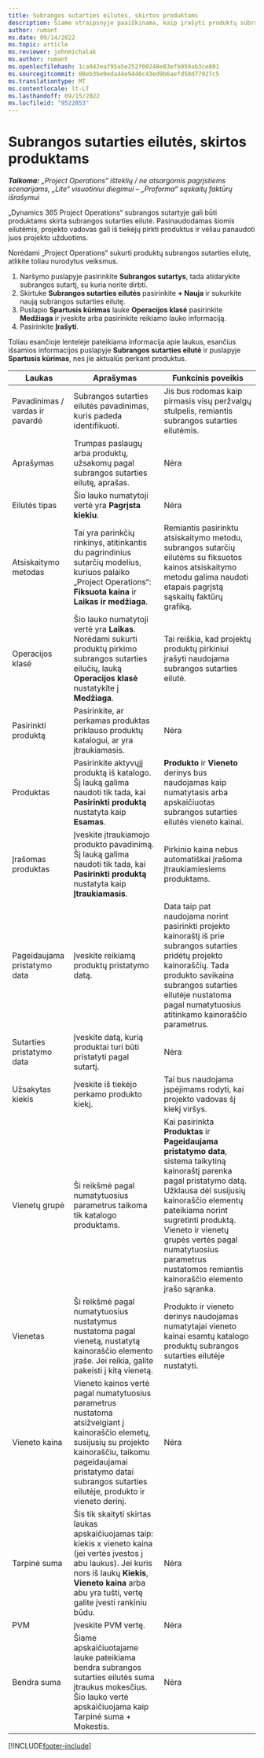 ```yaml
---
title: Subrangos sutarties eilutės, skirtos produktams
description: Šiame straipsnyje paaiškinama, kaip įrašyti produktų subrangos eilutes ir naudoti įvairius laukus produktų pirkimams iš tiekėjų įrašyti.
author: rumant
ms.date: 09/14/2022
ms.topic: article
ms.reviewer: johnmichalak
ms.author: rumant
ms.openlocfilehash: 1ca042eaf95a5e252f00248e83efb959ab3ce801
ms.sourcegitcommit: 08eb3be9eda44e9446c43ed9b6aefd58d77927c5
ms.translationtype: MT
ms.contentlocale: lt-LT
ms.lasthandoff: 09/15/2022
ms.locfileid: "9522853"
---
```

# <a name="subcontract-lines-for-products"></a>Subrangos sutarties eilutės, skirtos produktams

_**Taikoma:** „Project Operations“ išteklių / ne atsargomis pagrįstiems scenarijams, „Lite“ visuotiniui diegimui – „Proforma“ sąskaitų faktūrų išrašymui_

„Dynamics 365 Project Operations“ subrangos sutartyje gali būti produktams skirta subrangos sutarties eilutė. Pasinaudodamas šiomis eilutėmis, projekto vadovas gali iš tiekėjų pirkti produktus ir vėliau panaudoti juos projekto užduotims.

Norėdami „Project Operations“ sukurti produktų subrangos sutarties eilutę, atlikite toliau nurodytus veiksmus.

1. Naršymo puslapyje pasirinkite **Subrangos sutartys**, tada atidarykite subrangos sutartį, su kuria norite dirbti. 
2. Skirtuke **Subrangos sutarties eilutės** pasirinkite **+ Nauja** ir sukurkite naują subrangos sutarties eilutę.
3. Puslapio **Spartusis kūrimas** lauke **Operacijos klasė** pasirinkite **Medžiaga** ir įveskite arba pasirinkite reikiamo lauko informaciją. 
4. Pasirinkite **Įrašyti**.

Toliau esančioje lentelėje pateikiama informacija apie laukus, esančius išsamios informacijos puslapyje **Subrangos sutarties eilutė** ir puslapyje **Spartusis kūrimas**, nes jie aktualūs perkant produktus.

| Laukas | Aprašymas | Funkcinis poveikis|
| ----- | ----------- | ----------- |
| Pavadinimas / vardas ir pavardė | Subrangos sutarties eilutės pavadinimas, kuris padeda identifikuoti. |Jis bus rodomas kaip pirmasis visų peržvalgų stulpelis, remiantis subrangos sutarties eilutėmis.
| Aprašymas | Trumpas paslaugų arba produktų, užsakomų pagal subrangos sutarties eilutę, aprašas. | Nėra |
| Eilutės tipas | Šio lauko numatytoji vertė yra **Pagrįsta kiekiu**. |Nėra |
| Atsiskaitymo metodas | Tai yra parinkčių rinkinys, atitinkantis du pagrindinius sutarčių modelius, kuriuos palaiko „Project Operations“: **Fiksuota kaina** ir **Laikas ir medžiaga**. | Remiantis pasirinktu atsiskaitymo metodu, subrangos sutarčių eilutėms su fiksuotos kainos atsiskaitymo metodu galima naudoti etapais pagrįstą sąskaitų faktūrų grafiką. |
| Operacijos klasė |Šio lauko numatytoji vertė yra **Laikas**. Norėdami sukurti produktų pirkimo subrangos sutarties eilučių, lauką **Operacijos klasė** nustatykite į **Medžiaga**.  | Tai reiškia, kad projektų produktų pirkiniui įrašyti naudojama subrangos sutarties eilutė. |
| Pasirinkti produktą | Pasirinkite, ar perkamas produktas priklauso produktų katalogui, ar yra įtraukiamasis. |Nėra |
| Produktas | Pasirinkite aktyvųjį produktą iš katalogo. Šį lauką galima naudoti tik tada, kai **Pasirinkti produktą** nustatyta kaip **Esamas**. |**Produkto** ir **Vieneto** derinys bus naudojamas kaip numatytasis arba apskaičiuotas subrangos sutarties eilutės vieneto kainai.
| Įrašomas produktas | Įveskite įtraukiamojo produkto pavadinimą. Šį lauką galima naudoti tik tada, kai **Pasirinkti produktą** nustatyta kaip **Įtraukiamasis**.  |Pirkinio kaina nebus automatiškai įrašoma įtraukiamiesiems produktams.|
| Pageidaujama pristatymo data | Įveskite reikiamą produktų pristatymo datą.| Data taip pat naudojama norint pasirinkti projekto kainoraštį iš prie subrangos sutarties pridėtų projekto kainoraščių. Tada produkto savikaina subrangos sutarties eilutėje nustatoma pagal numatytuosius atitinkamo kainoraščio parametrus. |
| Sutarties pristatymo data | Įveskite datą, kurią produktai turi būti pristatyti pagal sutartį.  |Nėra|
| Užsakytas kiekis | Įveskite iš tiekėjo perkamo produkto kiekį.| Tai bus naudojama įspėjimams rodyti, kai projekto vadovas šį kiekį viršys.|
| Vienetų grupė | Ši reikšmė pagal numatytuosius parametrus taikoma tik katalogo produktams. |Kai pasirinkta **Produktas** ir **Pageidaujama pristatymo data**, sistema taikytiną kainoraštį parenka pagal pristatymo datą. Užklausa dėl susijusių kainoraščio elementų pateikiama norint sugretinti produktą. Vieneto ir vienetų grupės vertės pagal numatytuosius parametrus nustatomos remiantis kainoraščio elemento įrašo sąranka. |
| Vienetas | Ši reikšmė pagal numatytuosius nustatymus nustatoma pagal vienetą, nustatytą kainoraščio elemento įraše. Jei reikia, galite pakeisti į kitą vienetą.| Produkto ir vieneto derinys naudojamas numatytajai vieneto kainai esamtų katalogo produktų subrangos sutarties eilutėje nustatyti. |
| Vieneto kaina | Vieneto kainos vertė pagal numatytuosius parametrus nustatoma atsižvelgiant į kainoraščio elemetų, susijusių su projekto kainoraščiu, taikomu pageidaujamai pristatymo datai subrangos sutarties eilutėje, produkto ir vieneto derinį.  |Nėra |
| Tarpinė suma | Šis tik skaityti skirtas laukas apskaičiuojamas taip: kiekis x vieneto kaina (jei vertės įvestos į abu laukus). Jei kuris nors iš laukų **Kiekis**, **Vieneto kaina** arba abu yra tušti, vertę galite įvesti rankiniu būdu.  |Nėra |
| PVM | Įveskite PVM vertę. |Nėra |
| Bendra suma | Šiame apskaičiuotajame lauke pateikiama bendra subrangos sutarties eilutės suma įtraukus mokesčius. Šio lauko vertė apskaičiuojama kaip Tarpinė suma + Mokestis. |Nėra |


[!INCLUDE[footer-include](../../includes/footer-banner.md)]
